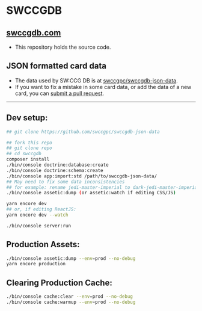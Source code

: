 SWCCGDB
=======

## [swccgdb.com](https://swccgdb.com)

* This repository holds the source code.

## JSON formatted card data

* The data used by SW:CCG DB is at [swccgpc/swccgdb-json-data](https://github.com/swccgpc/swccgdb-json-data).
* If you want to fix a mistake in some card data, or add the data of a new card, you can [submit a pull request](https://github.com/swccgpc/swccgdb-json-data/pulls).

---------

## Dev setup:

```bash
## git clone https://github.com/swccgpc/swccgdb-json-data

## fork this repo
## git clone repo
## cd swccgdb
composer install
./bin/console doctrine:database:create
./bin/console doctrine:schema:create
./bin/console app:import:std /path/to/swccgdb-json-data/
## May need to fix some data inconsistencies
## for example: rename jedi-master-imperial to dark-jedi-master-imperial
./bin/console assetic:dump (or assetic:watch if editing CSS/JS)

yarn encore dev
## or, if editing ReactJS:
yarn encore dev --watch

./bin/console server:run
```

## Production Assets:

```bash
./bin/console assetic:dump --env=prod --no-debug
yarn encore production
```

## Clearing Production Cache:

```bash
./bin/console cache:clear --env=prod --no-debug
./bin/console cache:warmup --env=prod --no-debug
```

